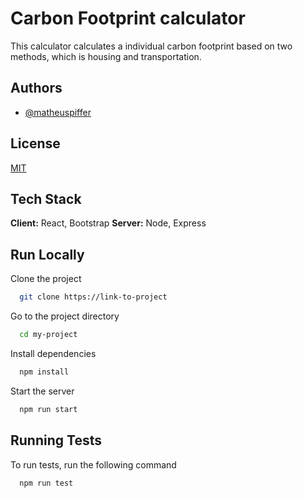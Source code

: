 # Carbon Footprint calculator

This calculator calculates a individual carbon footprint based on two methods, which is housing and transportation.

## Authors

- [@matheuspiffer](https://www.github.com/matheuspiffer)

## License

[MIT](https://choosealicense.com/licenses/mit/)

## Tech Stack

**Client:** React, Bootstrap
**Server:** Node, Express


## Run Locally

Clone the project

```bash
  git clone https://link-to-project
```

Go to the project directory

```bash
  cd my-project
```

Install dependencies

```bash
  npm install
```

Start the server

```bash
  npm run start
```






## Running Tests

To run tests, run the following command

```bash
  npm run test
```
